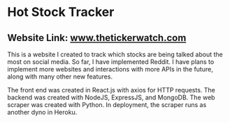 # Hot Stock Tracker

## Website Link: www.thetickerwatch.com

This is a website I created to track which stocks are being talked about the most on social media. So far, I have implemented Reddit. I have plans to implement more websites and interactions with more APIs in the future, along with many other new features.

The front end was created in React.js with axios for HTTP requests. The backend was created with NodeJS, ExpressJS, and MongoDB. The web scraper was created with Python. In deployment, the scraper runs as another dyno in Heroku.
